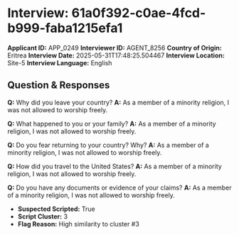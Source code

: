 # Interview: 61a0f392-c0ae-4fcd-b999-faba1215efa1
**Applicant ID:** APP_0249
**Interviewer ID:** AGENT_8256
**Country of Origin:** Eritrea
**Interview Date:** 2025-05-31T17:48:25.504467
**Interview Location:** Site-5
**Interview Language:** English

## Question & Responses

**Q:** Why did you leave your country?
**A:** As a member of a minority religion, I was not allowed to worship freely.

**Q:** What happened to you or your family?
**A:** As a member of a minority religion, I was not allowed to worship freely.

**Q:** Do you fear returning to your country? Why?
**A:** As a member of a minority religion, I was not allowed to worship freely.

**Q:** How did you travel to the United States?
**A:** As a member of a minority religion, I was not allowed to worship freely.

**Q:** Do you have any documents or evidence of your claims?
**A:** As a member of a minority religion, I was not allowed to worship freely.

- **Suspected Scripted:** True
- **Script Cluster:** 3
- **Flag Reason:** High similarity to cluster #3